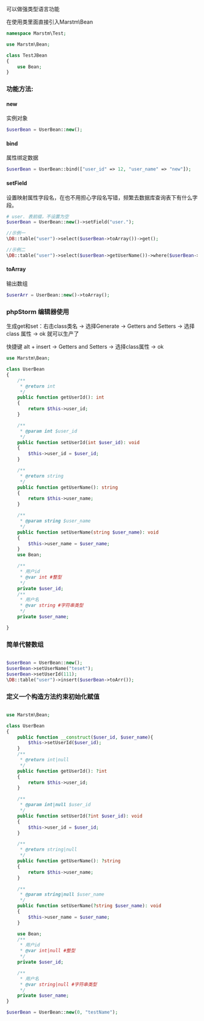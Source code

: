 
可以做强类型语言功能

在使用类里面直接引入Marstm\Bean
```php
namespace Marstm\Test;

use Marstm\Bean;

class TestJBean
{
    use Bean;
}
```

### 功能方法:

#### new

实例对象

```php
$userBean = UserBean::new();
```

#### bind

属性绑定数据

```php
$userBean = UserBean::bind(["user_id" => 12, "user_name" => "new"]);

```
#### setField

设置映射属性字段名，在也不用担心字段名写错，频繁去数据库查询表下有什么字段。
 
```php
# user. 表前缀，不设置为空
$userBean = UserBean::new()->setField("user.");

//示例一
\DB::table("user")->select($userBean->toArray())->get();

//示例二
\DB::table("user")->select($userBean->getUserName())->where($userBean->getUserId(),"10086")->get();
```

#### toArray

输出数组
 
```php
$userArr = UserBean::new()->toArray();
```


### phpStorm 编辑器使用 

生成get和set：右击class类名 -> 选择Generate -> Getters and Setters -> 选择class 属性 -> ok 就可以生产了

快捷键 alt + insert -> Getters and Setters -> 选择class属性 -> ok  

```php
use Marstm\Bean;

class UserBean
{
    /**
     * @return int
     */
    public function getUserId(): int
    {
        return $this->user_id;
    }

    /**
     * @param int $user_id
     */
    public function setUserId(int $user_id): void
    {
        $this->user_id = $user_id;
    }

    /**
     * @return string
     */
    public function getUserName(): string
    {
        return $this->user_name;
    }

    /**
     * @param string $user_name
     */
    public function setUserName(string $user_name): void
    {
        $this->user_name = $user_name;
    }
    use Bean;

    /**
     * 用户id
     * @var int #整型
     */
    private $user_id;
    /**
     * 用户名
     * @var string #字符串类型
     */
    private $user_name;

}
```

### 简单代替数组

```php

$userBean = UserBean::new();
$userBean->setUserName("teset");
$userBean->setUserId(111);
\DB::table("user")->insert($userBean->toArr());

```


### 定义一个构造方法约束初始化赋值

```php

use Marstm\Bean;

class UserBean 
{
    public function __construct($user_id, $user_name){
        $this->setUserId($user_id);
    }
    /**
     * @return int|null
     */
    public function getUserId(): ?int
    {
        return $this->user_id;
    }

    /**
     * @param int|null $user_id
     */
    public function setUserId(?int $user_id): void
    {
        $this->user_id = $user_id;
    }

    /**
     * @return string|null
     */
    public function getUserName(): ?string
    {
        return $this->user_name;
    }

    /**
     * @param string|null $user_name
     */
    public function setUserName(?string $user_name): void
    {
        $this->user_name = $user_name;
    }

    use Bean;
    /**
     * 用户id
     * @var int|null #整型
     */
    private $user_id;

    /**
     * 用户名
     * @var string|null #字符串类型
     */
    private $user_name;
}

$userBean = UserBean::new(0, "testName");

```